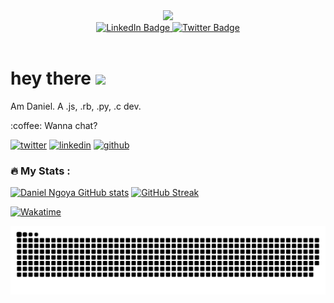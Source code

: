 <div id="header" align="center">
  <img src="https://media.giphy.com/media/M9gbBd9nbDrOTu1Mqx/giphy.gif" width="100"/>
  <div id="badges">
  <a href="https://www.linkedin.com/in/daniel-ngoya-404412175/">
    <img src="https://img.shields.io/badge/LinkedIn-blue?style=for-the-badge&logo=linkedin&logoColor=white" alt="LinkedIn Badge"/>
  </a>
  <a href="https://twitter.com/BlackHawk_254">
    <img src="https://img.shields.io/badge/Twitter-blue?style=for-the-badge&logo=twitter&logoColor=white" alt="Twitter Badge"/>
  </a>
</div>
  <img src="https://komarev.com/ghpvc/?username=BlackHawk0&style=flat-square&color=blue" alt=""/>
</div>
<h1>
  hey there
  <img src="https://media.giphy.com/media/hvRJCLFzcasrR4ia7z/giphy.gif" width="30px"/>
</h1>
<p> Am Daniel. A .js, .rb, .py, .c dev. </p>

<p> :coffee: Wanna chat? </p>
<p>
  <a href="https://twitter.com/BlackHawk_254"><img src="https://img.icons8.com/color/50/111111/twitter-squared.png" alt="twitter"/></a>
  <a href="https://www.linkedin.com/in/daniel-ngoya-404412175/"><img src="https://img.icons8.com/color/50/111111/linkedin.png" alt="linkedin"/></a>
  <a href="https://github.com/BlackHawk0"><img src="https://img.icons8.com/color/50/111111/github.png" alt="github"/></a>
  
</p>


  
### :fire: My Stats :
[![Daniel Ngoya GitHub stats](https://github-readme-stats.vercel.app/api?username=BlackHawk0&theme=algolia&show_icons=true&count_private=true)](https://github.com/BlackHawk0)
[![GitHub Streak](http://github-readme-streak-stats.herokuapp.com?user=BlackHawk0&theme=dark&background=000000)](https://git.io/streak-stats)

<a href="https://wakatime.com/@df369f52-2593-4f2f-9c97-7739f7021949"><img src="https://wakatime.com/badge/user/df369f52-2593-4f2f-9c97-7739f7021949.svg" alt="Wakatime" /></a>



<picture>
  <source media="(prefers-color-scheme: dark)" srcset="https://raw.githubusercontent.com/platane/platane/output/github-contribution-grid-snake-dark.svg">
  <source media="(prefers-color-scheme: light)" srcset="https://raw.githubusercontent.com/platane/platane/output/github-contribution-grid-snake.svg">
  <img alt="github contribution grid snake animation" src="https://raw.githubusercontent.com/platane/platane/output/github-contribution-grid-snake.svg">
</picture>



